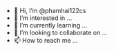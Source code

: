 - 👋 Hi, I’m @phamhai122cs
- 👀 I’m interested in ...
- 🌱 I’m currently learning ...
- 💞️ I’m looking to collaborate on ...
- 📫 How to reach me ...

<!---
phamhai122cs/phamhai122cs is a ✨ special ✨ repository because its `README.md` (this file) appears on your GitHub profile.
You can click the Preview link to take a look at your changes.
--->
